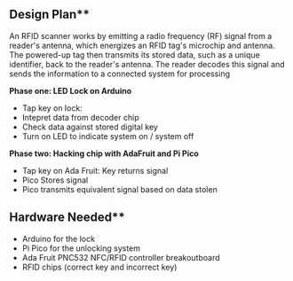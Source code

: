 ## Design Plan**
An RFID scanner works by emitting a radio frequency (RF) signal from a reader's antenna, which energizes an RFID tag's microchip and antenna. The powered-up tag then transmits 
its stored data, such as a unique identifier, back to the reader's antenna. The reader decodes this signal and sends the information to a connected system for processing

**Phase one: LED Lock on Arduino**
- Tap key on lock:
- Intepret data from decoder chip
- Check data against stored digital key
- Turn on LED to indicate system on / system off

**Phase two: Hacking chip with AdaFruit and Pi Pico**
- Tap key on Ada Fruit: Key returns signal
- Pico Stores signal
- Pico transmits equivalent signal based on data stolen

## Hardware Needed**
- Arduino for the lock
- Pi Pico for the unlocking system
- Ada Fruit PNC532 NFC/RFID controller breakoutboard
- RFID chips (correct key and incorrect key)
  

